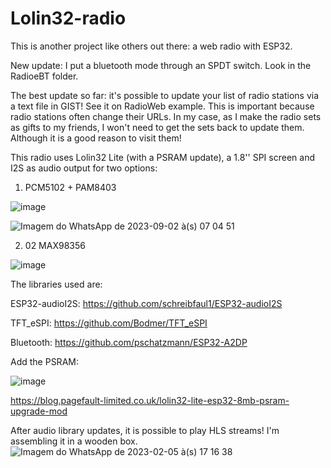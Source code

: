 # Lolin32-radio
This is another project like others out there: a web radio with ESP32.

New update: I put a bluetooth mode through an SPDT switch. Look in the RadioeBT folder.

The best update so far: it's possible to update your list of radio stations via a text file in GIST! See it on RadioWeb example. This is important because radio stations often change their URLs. In my case, as I make the radio sets as gifts to my friends, I won't need to get the sets back to update them. Although it is a good reason to visit them!


This radio uses Lolin32 Lite (with a PSRAM update), a 1.8'' SPI screen and I2S as audio output for two options:
1) PCM5102 + PAM8403

![image](https://github.com/renatoianhez/Lolin32-radio/assets/34423009/2f8a6b8d-9032-43c8-afa7-e9579d9a7465)


![Imagem do WhatsApp de 2023-09-02 à(s) 07 04 51](https://github.com/renatoianhez/Lolin32-radio/assets/34423009/e910bc64-a126-4ef0-807a-72b605f8932b)


2) 02 MAX98356

![image](https://user-images.githubusercontent.com/34423009/181618155-2ee50b2a-1f63-4c38-bc8b-b1c7e8097aa3.png)

The libraries used are:

ESP32-audioI2S: https://github.com/schreibfaul1/ESP32-audioI2S

TFT_eSPI: https://github.com/Bodmer/TFT_eSPI

Bluetooth: https://github.com/pschatzmann/ESP32-A2DP

Add the PSRAM:

![image](https://user-images.githubusercontent.com/34423009/181618815-bb8abaf5-4f57-484a-8c8b-20fcffd7e0ec.png)

https://blog.pagefault-limited.co.uk/lolin32-lite-esp32-8mb-psram-upgrade-mod

After audio library updates, it is possible to play HLS streams!
I'm assembling it in a wooden box.
![Imagem do WhatsApp de 2023-02-05 à(s) 17 16 38](https://user-images.githubusercontent.com/34423009/216842651-7298a861-359e-4c44-aa80-7afa5a5a34c8.jpg)


